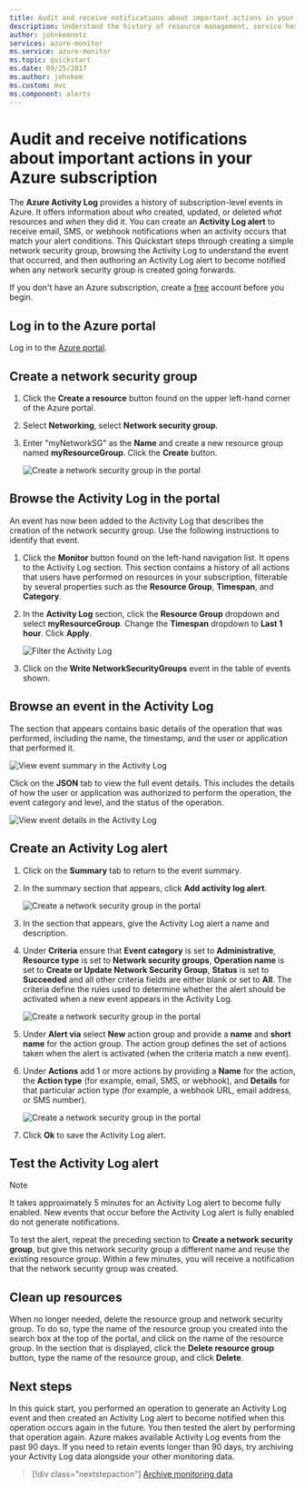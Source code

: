 ```yaml
---
title: Audit and receive notifications about important actions in your Azure subscription
description: Understand the history of resource management, service health, and other subscription activity in the Activity Log, then use an Activity Log alert to receive an email notification when a highly-privileged operation is performed in your subscription.
author: johnkemnetz
services: azure-monitor
ms.service: azure-monitor
ms.topic: quickstart
ms.date: 09/25/2017
ms.author: johnkem
ms.custom: mvc
ms.component: alerts
---
```


# Audit and receive notifications about important actions in your Azure subscription

The **Azure Activity Log** provides a history of subscription-level events in Azure. It offers information about *who* created, updated, or deleted *what* resources and *when* they did it. You can create an **Activity Log alert** to receive email, SMS, or webhook notifications when an activity occurs that match your alert conditions. This Quickstart steps through creating a simple network security group, browsing the Activity Log to understand the event that occurred, and then authoring an Activity Log alert to become notified when any network security group is created going forwards.

If you don't have an Azure subscription, create a [free](https://azure.microsoft.com/free/) account before you begin.

## Log in to the Azure portal

Log in to the [Azure portal](https://portal.azure.com/).

## Create a network security group

1. Click the **Create a resource** button found on the upper left-hand corner of the Azure portal.

2. Select **Networking**, select **Network security group**.

3. Enter "myNetworkSG" as the **Name** and create a new resource group named **myResourceGroup**. Click the **Create** button.

    ![Create a network security group in the portal](./media/quick-audit-notify-action-subscription/create-network-security-group.png)

## Browse the Activity Log in the portal

An event has now been added to the Activity Log that describes the creation of the network security group. Use the following instructions to identify that event.

1. Click the **Monitor** button found on the left-hand navigation list. It opens to the Activity Log section. This section contains a history of all actions that users have performed on resources in your subscription, filterable by several properties such as the **Resource Group**, **Timespan**, and **Category**.

2. In the **Activity Log** section, click the **Resource Group** dropdown and select **myResourceGroup**. Change the **Timespan** dropdown to **Last 1 hour**. Click **Apply**.

    ![Filter the Activity Log](./media/quick-audit-notify-action-subscription/browse-activity-log.png)

3. Click on the **Write NetworkSecurityGroups** event in the table of events shown.

## Browse an event in the Activity Log

The section that appears contains basic details of the operation that was performed, including the name, the timestamp, and the user or application that performed it.

![View event summary in the Activity Log](./media/quick-audit-notify-action-subscription/activity-log-summary.png)

Click on the **JSON** tab to view the full event details. This includes the details of how the user or application was authorized to perform the operation, the event category and level, and the status of the operation.

![View event details in the Activity Log](./media/quick-audit-notify-action-subscription/activity-log-json.png)

## Create an Activity Log alert

1. Click on the **Summary** tab to return to the event summary.

2. In the summary section that appears, click **Add activity log alert**.

    ![Create a network security group in the portal](./media/quick-audit-notify-action-subscription/activity-log-summary.png)

3. In the section that appears, give the Activity Log alert a name and description.

4. Under **Criteria** ensure that **Event category** is set to **Administrative**, **Resource type** is set to **Network security groups**, **Operation name** is set to **Create or Update Network Security Group**, **Status** is set to **Succeeded** and all other criteria fields are either blank or set to **All**. The criteria define the rules used to determine whether the alert should be activated when a new event appears in the Activity Log.

    ![Create a network security group in the portal](./media/quick-audit-notify-action-subscription/activity-log-alert-criteria.png)

5. Under **Alert via** select **New** action group and provide a **name** and **short name** for the action group. The action group defines the set of actions taken when the alert is activated (when the criteria match a new event).

6. Under **Actions** add 1 or more actions by providing a **Name** for the action, the **Action type** (for example, email, SMS, or webhook), and **Details** for that particular action type (for example, a webhook URL, email address, or SMS number).

    ![Create a network security group in the portal](./media/quick-audit-notify-action-subscription/activity-log-alert-actions.png)

7. Click **Ok** to save the Activity Log alert.

## Test the Activity Log alert

> [!NOTE]
> It takes approximately 5 minutes for an Activity Log alert to become fully enabled. New events that occur before the Activity Log alert is fully enabled do not generate notifications.
>
>

To test the alert, repeat the preceding section to **Create a network security group**, but give this network security group a different name and reuse the existing resource group. Within a few minutes, you will receive a notification that the network security group was created.

## Clean up resources

When no longer needed, delete the resource group and network security group. To do so, type the name of the resource group you created into the search box at the top of the portal, and click on the name of the resource group. In the section that is displayed, click the **Delete resource group** button, type the name of the resource group, and click **Delete**.

## Next steps

In this quick start, you performed an operation to generate an Activity Log event and then created an Activity Log alert to become notified when this operation occurs again in the future. You then tested the alert by performing that operation again. Azure makes available Activity Log events from the past 90 days. If you need to retain events longer than 90 days, try archiving your Activity Log data alongside your other monitoring data.

> [!div class="nextstepaction"]
> [Archive monitoring data](./../../monitoring-and-diagnostics/monitor-tutorial-archive-monitoring-data.md)
